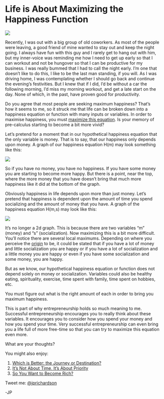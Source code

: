 <!--
id: 3602541949
link: http://techneur.com/post/3602541949/life-is-about-maximizing-the-happiness-function
slug: life-is-about-maximizing-the-happiness-function
date: Wed Mar 02 2011 11:30:00 GMT-0600 (CST)
publish: 2011-03-02
tags: happiness
-->


Life is About Maximizing the Happiness Function
===============================================

![](http://media.tumblr.com/tumblr_lhfy4bxYib1qzbc4f.jpg)

Recently, I was out with a big group of old coworkers. As most of the
people were leaving, a good friend of mine wanted to stay out and keep
the night going. I always have fun with this guy and I rarely get to
hang out with him, but my inner-voice was reminding me how I need to get
up early so that I can workout and not be hungover so that I can be
productive for my business. I was really bummed that I had to call the
night early. I’m one that doesn’t like to do this, I like to be the last
man standing, if you will. As I was driving home, I was contemplating
whether I should go back and continue the evening’s festivities. But I
knew that if I did, I’d be without a car the following morning, I’d miss
my morning workout, and get a late start on the day. None of which, in
the past, have proven good for productivity.

Do you agree that most people are seeking maximum happiness? That’s how
it seems to me, so it struck me that life can be broken down into a
happiness equation or function with many inputs or variables. In order
to maximise happiness, you must [maximize this
equation](http://nn.com/2011/WORLD/africa/02/20/libya.protests/index.html).
Is your memory of pre-calculus starting to become a bit more vivid?

Let’s pretend for a moment that in our hypothetical happiness equation
that the only variable is money. That is to say, that our happiness only
depends upon money. A graph of our happiness equation H(m) may look
something like this:

![](http://media.tumblr.com/tumblr_lhfvvgbKTV1qzbc4f.png)

So if you have no money, you have no happiness. If you have some money
you are starting to become more happy. But there is a point, near the
top, where the more money that you have doesn’t bring that much more
happiness like it did at the bottom of the graph. 

Obviously happiness in life depends upon more than just money. Let’s
pretend that happiness is dependent upon the amount of time you spend
socializing and the amount of money that you have. A graph of the
happiness equation H(m,s) may look like this:

![](http://media.tumblr.com/tumblr_lhfxksCbfZ1qzbc4f.png)

It’s no longer a 2d graph. This is because there are two variables “m”
(money) and “s” (socialization). Now maximizing this is a bit more
difficult. You’ll notice there are several local maximums. Depending on
where you perceive the
[origin](http://en.wikipedia.org/wiki/Origin_(mathematics)) to be, it
could be stated that if you have a lot of money and little socialization
you are happy or if you have a lot of socialization and a little money
you are happy or even if you have some socialization and some money, you
are happy.

But as we know, our hypothetical happiness equation or function does not
depend solely on money or socialization. Variables could also be healthy
eating, spirituality, exercise, time spent with family, time spent on
hobbies, etc.

You must figure out what is the right amount of each in order to bring
you maximum happiness.

This is part of why entrepreneurship holds so much meaning to me.
Successful entrepreneurship encourages you to really think about these
variables. It encourages you to consider how you spend your money and
how you spend your time. Very successful entrepreneurship can even bring
you a life full of more free-time so that you can try to maximize this
equation even more.

What are your thoughts?

You might also enjoy:

1.  [Which is Better: the Journey or
    Destination?](http://techneur.com/post/859911519/which-is-better-the-journey-or-the-destination)
2.  [It’s Not About Time, It’s About
    Priority](http://techneur.com/post/535211849/dont-have-the-time)
3.  [So You Want to Become
    Rich?](http://techneur.com/post/1012320994/so-you-want-to-become-rich)

Tweet me: [@jprichardson](http://twitter.com/jprichardson)

-JP




